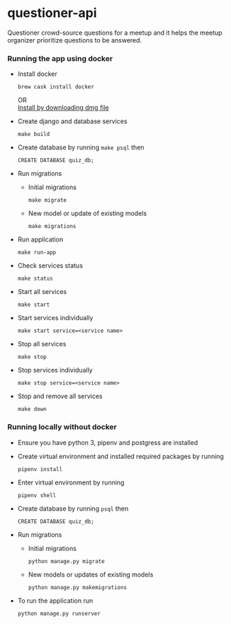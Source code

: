 # questioner-api

Questioner crowd-source questions for a meetup and it helps the meetup organizer prioritize questions to be answered.

### Running the app using docker

- Install docker

  ```
  brew cask install docker

  ```

  OR  
  [Install by downloading dmg file](https://hub.docker.com/editions/community/docker-ce-desktop-mac)

- Create django and database services

  ```
  make build
  ```

- Create database by running `make psql` then

  ```
  CREATE DATABASE quiz_db;
  ```

- Run migrations

  - Initial migrations

    ```
    make migrate

    ```

  - New model or update of existing models

    ```
    make migrations

    ```

- Run application

  ```
  make run-app
  ```

- Check services status

  ```
  make status

  ```

- Start all services

  ```
  make start
  ```

- Start services individually

  ```
  make start service=<service name>
  ```

- Stop all services

  ```
  make stop
  ```

- Stop services individually

  ```
  make stop service=<service name>
  ```

- Stop and remove all services

  ```
  make down
  ```

### Running locally without docker

- Ensure you have python 3, pipenv and postgress are installed
- Create virtual environment and installed required packages by running

  ```
  pipenv install
  ```

- Enter virtual environment by running

  ```
  pipenv shell
  ```

- Create database by running `psql` then

  ```
  CREATE DATABASE quiz_db;
  ```

- Run migrations

  - Initial migrations

    ```
    python manage.py migrate

    ```

  - New models or updates of existing models

    ```
    python manage.py makemigrations

    ```

- To run the application run
  ```
  python manage.py runserver
  ```
